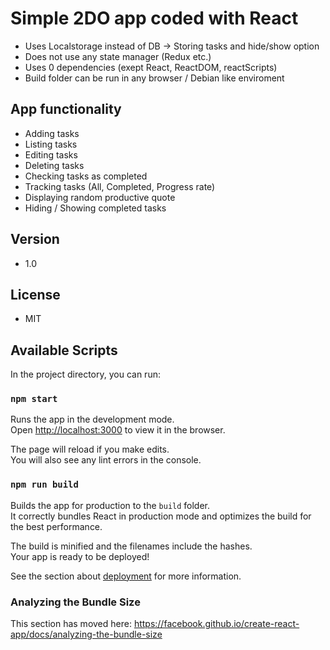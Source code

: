 # Simple 2DO app coded with React

- Uses Localstorage instead of DB -> Storing tasks and hide/show option
- Does not use any state manager (Redux etc.)
- Uses 0 dependencies (exept React, ReactDOM, reactScripts)
- Build folder can be run in any browser / Debian like enviroment

## App functionality

- Adding tasks
- Listing tasks
- Editing tasks
- Deleting tasks
- Checking tasks as completed
- Tracking tasks (All, Completed, Progress rate)
- Displaying random productive quote
- Hiding / Showing completed tasks

## Version

- 1.0

## License

- MIT

## Available Scripts

In the project directory, you can run:

### `npm start`

Runs the app in the development mode.<br>
Open [http://localhost:3000](http://localhost:3000) to view it in the browser.

The page will reload if you make edits.<br>
You will also see any lint errors in the console.

### `npm run build`

Builds the app for production to the `build` folder.<br>
It correctly bundles React in production mode and optimizes the build for the best performance.

The build is minified and the filenames include the hashes.<br>
Your app is ready to be deployed!

See the section about [deployment](https://facebook.github.io/create-react-app/docs/deployment) for more information.

### Analyzing the Bundle Size

This section has moved here: https://facebook.github.io/create-react-app/docs/analyzing-the-bundle-size
